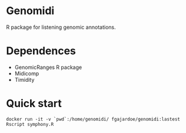 # Genomidi

R package for listening genomic annotations. 

# Dependences

+ GenomicRanges R package
+ Midicomp
+ Timidity

# Quick start

```
docker run -it -v `pwd`:/home/genomidi/ fgajardoe/genomidi:lastest Rscript symphony.R

```

